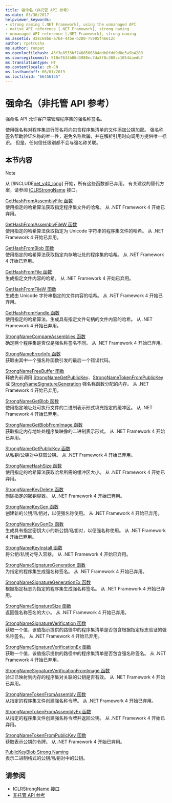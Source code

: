 ```yaml
---
title: 强命名（非托管 API 参考）
ms.date: 03/30/2017
helpviewer_keywords:
- strong naming [.NET Framework], using the unmanaged API
- native API reference [.NET Framework], strong naming
- unmanaged API reference [.NET Framework], strong naming
ms.assetid: 428c68b6-a7b4-44be-b280-75905f46612c
author: rpetrusha
ms.author: ronpet
ms.openlocfilehash: 45f3e8533bf7400566304ddb0fdd9d8e5a9b4280
ms.sourcegitcommit: 518e7634b86d3980ec7da5f8c308cc1054daedb7
ms.translationtype: HT
ms.contentlocale: zh-CN
ms.lasthandoff: 06/01/2019
ms.locfileid: "66456135"
---
```

# <a name="strong-naming-unmanaged-api-reference"></a>强命名（非托管 API 参考）
强命名 API 允许客户端管理程序集的强名称签名。  
  
 使用强名称对程序集进行签名将向包含程序集清单的文件添加公钥加密。 强名称签名帮助验证名称的唯一性，避免名称欺骗，并在解析引用时向调用方提供唯一标识。 但是，任何信任级别都不会与强名称关联。  
  
## <a name="in-this-section"></a>本节内容  
  
> [!NOTE]
>  从 [!INCLUDE[net_v40_long](../../../../includes/net-v40-long-md.md)] 开始，所有这些函数都已弃用。 有关建议的替代方案，请参阅 [ICLRStrongName](../../../../docs/framework/unmanaged-api/hosting/iclrstrongname-interface.md) 接口。  
  
 [GetHashFromAssemblyFile 函数](../../../../docs/framework/unmanaged-api/strong-naming/gethashfromassemblyfile-function.md)  
 使用指定的哈希算法获取指定程序集文件的哈希。 从 .NET Framework 4 开始已弃用。  
  
 [GetHashFromAssemblyFileW 函数](../../../../docs/framework/unmanaged-api/strong-naming/gethashfromassemblyfilew-function.md)  
 使用指定的哈希算法获取指定为 Unicode 字符串的程序集文件的哈希。 从 .NET Framework 4 开始已弃用。  
  
 [GetHashFromBlob 函数](../../../../docs/framework/unmanaged-api/strong-naming/gethashfromblob-function.md)  
 使用指定的哈希算法获取指定内存地址处的程序集的哈希。 从 .NET Framework 4 开始已弃用。  
  
 [GetHashFromFile 函数](../../../../docs/framework/unmanaged-api/strong-naming/gethashfromfile-function.md)  
 生成指定文件内容的哈希。  从 .NET Framework 4 开始已弃用。  
  
 [GetHashFromFileW 函数](../../../../docs/framework/unmanaged-api/strong-naming/gethashfromfilew-function.md)  
 生成由 Unicode 字符串指定的文件内容的哈希。 从 .NET Framework 4 开始已弃用。  
  
 [GetHashFromHandle 函数](../../../../docs/framework/unmanaged-api/strong-naming/gethashfromhandle-function.md)  
 使用指定的哈希算法，生成具有指定文件句柄的文件内容的哈希。  从 .NET Framework 4 开始已弃用。  
  
 [StrongNameCompareAssemblies 函数](../../../../docs/framework/unmanaged-api/strong-naming/strongnamecompareassemblies-function.md)  
 确定两个程序集是否仅是强名称签名不同。 从 .NET Framework 4 开始已弃用。  
  
 [StrongNameErrorInfo 函数](../../../../docs/framework/unmanaged-api/strong-naming/strongnameerrorinfo-function.md)  
 获取由其中一个强名称函数引发的最后一个错误代码。  
  
 [StrongNameFreeBuffer 函数](../../../../docs/framework/unmanaged-api/strong-naming/strongnamefreebuffer-function.md)  
 释放先前调用 [StrongNameGetPublicKey](../../../../docs/framework/unmanaged-api/strong-naming/strongnamegetpublickey-function.md)、[StrongNameTokenFromPublicKey](../../../../docs/framework/unmanaged-api/strong-naming/strongnametokenfrompublickey-function.md) 或 [StrongNameSignatureGeneration](../../../../docs/framework/unmanaged-api/strong-naming/strongnamesignaturegeneration-function.md) 强名称函数分配的内存。   从 .NET Framework 4 开始已弃用。  
  
 [StrongNameGetBlob 函数](../../../../docs/framework/unmanaged-api/strong-naming/strongnamegetblob-function.md)  
 使用指定地址处可执行文件的二进制表示形式填充指定的缓冲区。 从 .NET Framework 4 开始已弃用。  
  
 [StrongNameGetBlobFromImage 函数](../../../../docs/framework/unmanaged-api/strong-naming/strongnamegetblobfromimage-function.md)  
 获取指定内存地址处程序集映像的二进制表示形式。 从 .NET Framework 4 开始已弃用。  
  
 [StrongNameGetPublicKey 函数](../../../../docs/framework/unmanaged-api/strong-naming/strongnamegetpublickey-function.md)  
 从私钥/公钥对中获取公钥。 从 .NET Framework 4 开始已弃用。  
  
 [StrongNameHashSize 函数](../../../../docs/framework/unmanaged-api/strong-naming/strongnamehashsize-function.md)  
 使用指定的哈希算法获取哈希所需的缓冲区大小。  从 .NET Framework 4 开始已弃用。  
  
 [StrongNameKeyDelete 函数](../../../../docs/framework/unmanaged-api/strong-naming/strongnamekeydelete-function.md)  
 删除指定的密钥容器。 从 .NET Framework 4 开始已弃用。  
  
 [StrongNameKeyGen 函数](../../../../docs/framework/unmanaged-api/strong-naming/strongnamekeygen-function.md)  
 创建新的公钥/私钥对，以便强名称使用。  从 .NET Framework 4 开始已弃用。  
  
 [StrongNameKeyGenEx 函数](../../../../docs/framework/unmanaged-api/strong-naming/strongnamekeygenex-function.md)  
 生成具有指定密钥大小的新公钥/私钥对，以便强名称使用。 从 .NET Framework 4 开始已弃用。  
  
 [StrongNameKeyInstall 函数](../../../../docs/framework/unmanaged-api/strong-naming/strongnamekeyinstall-function.md)  
 将公钥/私钥对导入容器。  从 .NET Framework 4 开始已弃用。  
  
 [StrongNameSignatureGeneration 函数](../../../../docs/framework/unmanaged-api/strong-naming/strongnamesignaturegeneration-function.md)  
 为指定的程序集生成强名称签名。   从 .NET Framework 4 开始已弃用。  
  
 [StrongNameSignatureGenerationEx 函数](../../../../docs/framework/unmanaged-api/strong-naming/strongnamesignaturegenerationex-function.md)  
 根据指定标志为指定的程序集生成强名称签名。    从 .NET Framework 4 开始已弃用。  
  
 [StrongNameSignatureSize 函数](../../../../docs/framework/unmanaged-api/strong-naming/strongnamesignaturesize-function.md)  
 返回强名称签名的大小。 从 .NET Framework 4 开始已弃用。  
  
 [StrongNameSignatureVerification 函数](../../../../docs/framework/unmanaged-api/strong-naming/strongnamesignatureverification-function.md)  
 获取一个值，该值指示提供的路径中的程序集清单是否包含根据指定标志验证的强名称签名。 从 .NET Framework 4 开始已弃用。  
  
 [StrongNameSignatureVerificationEx 函数](../../../../docs/framework/unmanaged-api/strong-naming/strongnamesignatureverificationex-function.md)  
 获取一个值，该值指示提供的路径中的程序集清单是否包含强名称签名。  从 .NET Framework 4 开始已弃用。  
  
 [StrongNameSignatureVerificationFromImage 函数](../../../../docs/framework/unmanaged-api/strong-naming/strongnamesignatureverificationfromimage-function.md)  
 验证已映射到内存的程序集对关联的公钥是否有效。 从 .NET Framework 4 开始已弃用。  
  
 [StrongNameTokenFromAssembly 函数](../../../../docs/framework/unmanaged-api/strong-naming/strongnametokenfromassembly-function.md)  
 从指定的程序集文件创建强名称令牌。  从 .NET Framework 4 开始已弃用。  
  
 [StrongNameTokenFromAssemblyEx 函数](../../../../docs/framework/unmanaged-api/strong-naming/strongnametokenfromassemblyex-function.md)  
 从指定的程序集文件创建强名称令牌并返回公钥。 从 .NET Framework 4 开始已弃用。  
  
 [StrongNameTokenFromPublicKey 函数](../../../../docs/framework/unmanaged-api/strong-naming/strongnametokenfrompublickey-function.md)  
 获取表示公钥的令牌。 从 .NET Framework 4 开始已弃用。  
  
 [PublicKeyBlob Strong Naming](../../../../docs/framework/unmanaged-api/strong-naming/publickeyblob-structure.md)  
 表示二进制格式的公钥/私钥对中的公钥。  
  
## <a name="see-also"></a>请参阅

- [ICLRStrongName 接口](../../../../docs/framework/unmanaged-api/hosting/iclrstrongname-interface.md)
- [非托管 API 参考](../../../../docs/framework/unmanaged-api/index.md)

